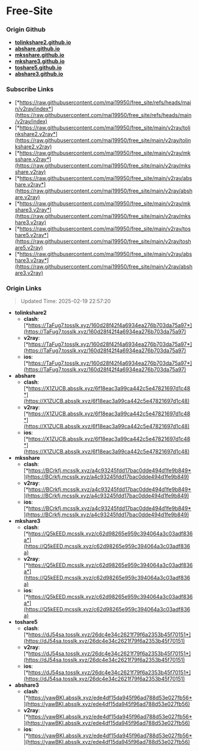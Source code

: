 # Free-Site

### Origin Github

- [**tolinkshare2.github.io**](https://github.com/tolinkshare2/tolinkshare2.github.io)
- [**abshare.github.io**](https://github.com/abshare/abshare.github.io)
- [**mksshare.github.io**](https://github.com/mksshare/mksshare.github.io)
- [**mkshare3.github.io**](https://github.com/mkshare3/mkshare3.github.io)
- [**toshare5.github.io**](https://github.com/toshare5/toshare5.github.io)
- [**abshare3.github.io**](https://github.com/abshare3/abshare3.github.io)

### Subscribe Links

- [*https://raw.githubusercontent.com/mai19950/free_site/refs/heads/main/v2ray/index*](https://raw.githubusercontent.com/mai19950/free_site/refs/heads/main/v2ray/index)
- [*https://raw.githubusercontent.com/mai19950/free_site/main/v2ray/tolinkshare2.v2ray*](https://raw.githubusercontent.com/mai19950/free_site/main/v2ray/tolinkshare2.v2ray)
- [*https://raw.githubusercontent.com/mai19950/free_site/main/v2ray/mksshare.v2ray*](https://raw.githubusercontent.com/mai19950/free_site/main/v2ray/mksshare.v2ray)
- [*https://raw.githubusercontent.com/mai19950/free_site/main/v2ray/abshare.v2ray*](https://raw.githubusercontent.com/mai19950/free_site/main/v2ray/abshare.v2ray)
- [*https://raw.githubusercontent.com/mai19950/free_site/main/v2ray/mkshare3.v2ray*](https://raw.githubusercontent.com/mai19950/free_site/main/v2ray/mkshare3.v2ray)
- [*https://raw.githubusercontent.com/mai19950/free_site/main/v2ray/toshare5.v2ray*](https://raw.githubusercontent.com/mai19950/free_site/main/v2ray/toshare5.v2ray)
- [*https://raw.githubusercontent.com/mai19950/free_site/main/v2ray/abshare3.v2ray*](https://raw.githubusercontent.com/mai19950/free_site/main/v2ray/abshare3.v2ray)

### Origin Links

> Updated Time: 2025-02-19 22:57:20

- **tolinkshare2**
  - **clash**: [*https://TaFug7.tosslk.xyz/160d28f42f4a6934ea276b703da75a97*](https://TaFug7.tosslk.xyz/160d28f42f4a6934ea276b703da75a97)
  - **v2ray**: [*https://TaFug7.tosslk.xyz/160d28f42f4a6934ea276b703da75a97*](https://TaFug7.tosslk.xyz/160d28f42f4a6934ea276b703da75a97)
  - **ios**: [*https://TaFug7.tosslk.xyz/160d28f42f4a6934ea276b703da75a97*](https://TaFug7.tosslk.xyz/160d28f42f4a6934ea276b703da75a97)
- **abshare**
  - **clash**: [*https://X1ZUCB.absslk.xyz/6f18eac3a99ca442c5e47821697d1c48*](https://X1ZUCB.absslk.xyz/6f18eac3a99ca442c5e47821697d1c48)
  - **v2ray**: [*https://X1ZUCB.absslk.xyz/6f18eac3a99ca442c5e47821697d1c48*](https://X1ZUCB.absslk.xyz/6f18eac3a99ca442c5e47821697d1c48)
  - **ios**: [*https://X1ZUCB.absslk.xyz/6f18eac3a99ca442c5e47821697d1c48*](https://X1ZUCB.absslk.xyz/6f18eac3a99ca442c5e47821697d1c48)
- **mksshare**
  - **clash**: [*https://BCrkfj.mcsslk.xyz/a4c93245fdd17bac0dde494d1fe9b849*](https://BCrkfj.mcsslk.xyz/a4c93245fdd17bac0dde494d1fe9b849)
  - **v2ray**: [*https://BCrkfj.mcsslk.xyz/a4c93245fdd17bac0dde494d1fe9b849*](https://BCrkfj.mcsslk.xyz/a4c93245fdd17bac0dde494d1fe9b849)
  - **ios**: [*https://BCrkfj.mcsslk.xyz/a4c93245fdd17bac0dde494d1fe9b849*](https://BCrkfj.mcsslk.xyz/a4c93245fdd17bac0dde494d1fe9b849)
- **mkshare3**
  - **clash**: [*https://Q5kEED.mcsslk.xyz/c62d98265e959c394064a3c03adf836a*](https://Q5kEED.mcsslk.xyz/c62d98265e959c394064a3c03adf836a)
  - **v2ray**: [*https://Q5kEED.mcsslk.xyz/c62d98265e959c394064a3c03adf836a*](https://Q5kEED.mcsslk.xyz/c62d98265e959c394064a3c03adf836a)
  - **ios**: [*https://Q5kEED.mcsslk.xyz/c62d98265e959c394064a3c03adf836a*](https://Q5kEED.mcsslk.xyz/c62d98265e959c394064a3c03adf836a)
- **toshare5**
  - **clash**: [*https://dJ54sa.tosslk.xyz/26dc4e34c2621f79f6a2353b45f70151*](https://dJ54sa.tosslk.xyz/26dc4e34c2621f79f6a2353b45f70151)
  - **v2ray**: [*https://dJ54sa.tosslk.xyz/26dc4e34c2621f79f6a2353b45f70151*](https://dJ54sa.tosslk.xyz/26dc4e34c2621f79f6a2353b45f70151)
  - **ios**: [*https://dJ54sa.tosslk.xyz/26dc4e34c2621f79f6a2353b45f70151*](https://dJ54sa.tosslk.xyz/26dc4e34c2621f79f6a2353b45f70151)
- **abshare3**
  - **clash**: [*https://yawBKI.absslk.xyz/ede4df15da945f96ad788d53e027fb56*](https://yawBKI.absslk.xyz/ede4df15da945f96ad788d53e027fb56)
  - **v2ray**: [*https://yawBKI.absslk.xyz/ede4df15da945f96ad788d53e027fb56*](https://yawBKI.absslk.xyz/ede4df15da945f96ad788d53e027fb56)
  - **ios**: [*https://yawBKI.absslk.xyz/ede4df15da945f96ad788d53e027fb56*](https://yawBKI.absslk.xyz/ede4df15da945f96ad788d53e027fb56)
